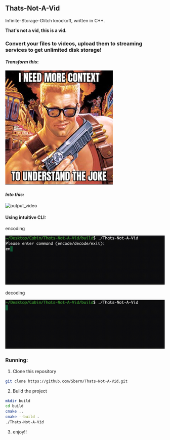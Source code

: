 ## Thats-Not-A-Vid

Infinite-Storage-Glitch knockoff, written in C++.

**That's not a vid, this is a vid.**



### Convert your files to videos, upload them to streaming services to get unlimited disk storage!



#### *Transform this*:

![need_more_context](readme_images/need_more_context.jpeg)

#### *Into this:*

![output_video](readme_images/output_video.gif)



#### Using intuitive CLI:

encoding

![encode_video](readme_images/encode_video.gif)

decoding

![decode_video](readme_images/decode_video.gif)

### Running:

1. Clone this repository 

```bash
git clone https://github.com/Sberm/Thats-Not-A-Vid.git
```

2. Build the project

```bash
mkdir build
cd build
cmake ..
cmake --build .
./Thats-Not-A-Vid
```

3. enjoy!!
